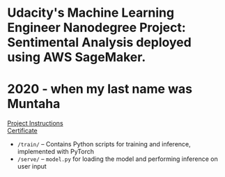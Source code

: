 # Udacity's Machine Learning Engineer Nanodegree Project: Sentimental Analysis deployed using AWS SageMaker. 
# 2020 - when my last name was Muntaha

[Project Instructions](https://github.com/udacity/sagemaker-deployment/tree/master/README.md)  
[Certificate](https://www.udacity.com/certificate/R7MDNJ4H)

- `/train/` – Contains Python scripts for training and inference, implemented with PyTorch 
- `/serve/` – `model.py` for loading the model and performing inference on user input
